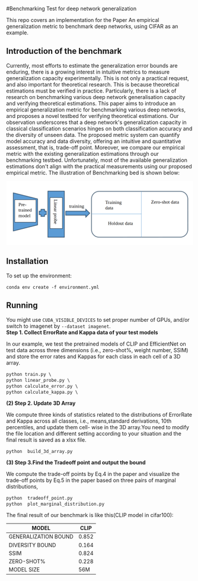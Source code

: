 #Benchmarking Test for deep network generalization

This repo covers an implementation for the Paper An empirical generalization metric to benchmark deep networks, using CIFAR as an example. 

## Introduction of the benchmark
Currently, most efforts to estimate the generalization error bounds are enduring, there is a growing interest in intuitive metrics to measure generalization capacity experimentally. This is not only a practical request, and also important for theoretical research. This is because theoretical estimations must be verified in practice. Particularly, there is a lack of research on benchmarking various deep network generalisation capacity and verifying theoretical estimations.  This paper aims to introduce an empirical generalization metric for benchmarking various deep networks, and proposes a novel testbed for verifying theoretical estimations. Our observation underscores that a deep network's generalization capacity in classical classification scenarios hinges on both classification accuracy and the diversity of unseen data. The proposed metric system can quantify model accuracy and data diversity, offering an intuitive and quantitative assessment, that is, trade-off point. Moreover, we compare our empirical metric with the existing generalization estimations through our benchmarking testbed. Unfortunately, most of the available generalization estimations don't align with the practical measurements using our proposed empirical metric. The illustration of Benchmarking bed is shown below:
<p align="center">
  <img src="figures/benchbed.png" width="700">
</p>


## Installation
To set up the environment:
```
conda env create -f environment.yml
```

## Running
You might use `CUDA_VISIBLE_DEVICES` to set proper number of GPUs, and/or switch to imagenet by `--dataset imagenet`.  
**Step 1. Collect ErrorRate and Kappa data of your test models**

In our example, we test the pretrained models of CLIP and EfficientNet on test data across three dimensions (i.e., zero-shot%, weight
number, SSIM) and store the error rates and Kappas for each class in each cell of a 3D array.
```
python train.py \
python linear_probe.py \
python calculate_error.py \
python calculate_kappa.py \
```

**(2) Step 2. Update 3D Array**  

We compute three kinds of statistics related to the distributions of ErrorRate and Kappa across all classes, i.e., means,standard derivations, 10th percentiles, and update them cell-
wise in the 3D array.You need to modify the file location and different setting according to your situation and the final result is saved as a xlsx file. 
```
python  build_3d_array.py
```
**(3) Step 3.Find the Tradeoff point and output the bound** 

We compute the trade-off points by Eq.4 in the paper and visualize the trade-off points by Eq.5 in the paper based on three pairs of marginal distributions, 
```
python  tradeoff_point.py
python  plot_marginal_distribution.py

```
The final result of our benchmark is like this(CLIP model in cifar100):

| MODEL             | CLIP     |
|-------------------|----------|
| GENERALIZATION BOUND | 0.852 |
| DIVERSITY BOUND   | 0.164    |
| SSIM              | 0.824    |
| ZERO-SHOT%        | 0.228    |
| MODEL SIZE        | 56M      |

